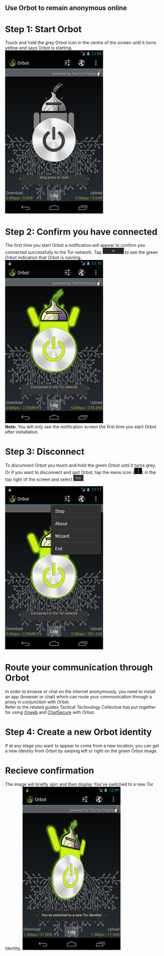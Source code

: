 ## Use Orbot to remain anonymous online
# Step 1: Start Orbot
Touch and hold the grey Orbot icon in the centre of the screen until it turns yellow and says Orbot is starting.
![orbot-and-014.png](orbot-and-014.png)
<br>
# Step 2: Confirm you have connected
The first time you start Orbot a notification will appear to confirm you connected successfully to the Tor network. Tap  ![orbot-and-016.png](orbot-and-016.png) to see the green Orbot indication that Orbot is running.
![orbot-and-018.png](orbot-and-018.png)
<br>
**Note:** You will only see the notification screen the first time you start Orbot after installation.
<br>
# Step 3: Disconnect
To disconnect Orbot you touch and hold the green Orbot until it turns grey. Or if you want to disconnect and quit Orbot, tap the menu icon (![orbot-and-019.png](orbot-and-019.png)) in the top right of the screen and select ![orbot-and-020.png](orbot-and-020.png).

![orbot-and-021.png](orbot-and-021.png)
<br>
# Route your communication through Orbot
In order to browse or chat on the internet anonymously, you need to install an app (browser or chat) which can route your communication through a proxy in conjunction with Orbot.
<br>
Refer to the related guides Tactical Technology Collective has put together for using [Orweb](https://securityinabox.org/en/women-hrds/orweb/android) and [ChatSecure](https://securityinabox.org/en/women-hrds/chatsecure/android) with Orbot.
<br>
# Step 4: Create a new Orbot identity
If at any stage you want to appear to come from a new location, you can get a new identity from Orbot by swiping left or right on the green Orbot image.
<br>
# Recieve confirmation
The image will briefly spin and then display You've switched to a new Tor Identity.
![orbot-and-022.png](orbot-and-022.png)
